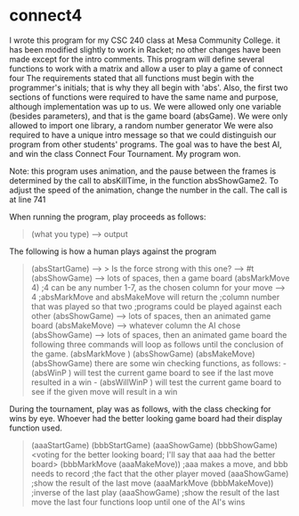 # connect4


I wrote this program for my CSC 240 class at Mesa Community College.
it has been modified slightly to work in Racket; no other changes have 
been made except for the intro comments.
This program will define several functions to work with a matrix
and allow a user to play a game of connect four
The requirements stated that all functions must begin with the 
programmer's initials; that is why they all begin with 'abs'.
Also, the first two sections of functions were required to have
the same name and purpose, although implementation was up to us.
We were allowed only one variable (besides parameters), and that
is the game board (absGame). We were only allowed to import one 
library, a random number generator
We were also required to have a unique intro message so that we
could distinguish our program from other students' programs.
The goal was to have the best AI, and win the class Connect Four 
Tournament. My program won.

Note: this program uses animation, and the pause between the frames
is determined by the call to absKillTime, in the function absShowGame2.
To adjust the speed of the animation, change the number in the call.
The call is at line 741

When running the program, play proceeds as follows:
>(what you type)
--> output

The following is how a human plays against the program
>(absStartGame)
--> > Is the force strong with this one?
--> #t
>(absShowGame)
--> lots of spaces, then a game board
>(absMarkMove 4) ;4 can be any number 1-7, as the chosen
                  column for your move
--> 4  ;absMarkMove and absMakeMove will return the 
       ;column number that was played so that two
       ;programs could be played against each other
>(absShowGame)
--> lots of spaces, then an animated game board
>(absMakeMove)
--> whatever column the AI chose
>(absShowGame)
--> lots of spaces, then an animated game board
the following three commands will loop as follows until
the conclusion of the game.
>(absMarkMove <column>)
>(absShowGame)
>(absMakeMove)
>(absShowGame)
there are some win checking functions, as follows:
    - (absWinP <column>) will test the current game board to see
                         if the last move resulted in a win
    - (absWillWinP <column>) will test the current game board to
                             see if the given move will result in
                             a win


During the tournament, play was as follows, with the class checking
for wins by eye. Whoever had the better looking game board had
their display function used. 

>(aaaStartGame)
>(bbbStartGame)
>(aaaShowGame)
>(bbbShowGame)
<voting for the better looking board; I'll say that aaa had the
    better board>
>(bbbMarkMove (aaaMakeMove)) ;aaa makes a move, and bbb needs to record
                             ;the fact that the other player moved
>(aaaShowGame)               ;show the result of the last move
>(aaaMarkMove (bbbMakeMove)) ;inverse of the last play
>(aaaShowGame)               ;show the result of the last move
the last four functions loop until one of the AI's wins
